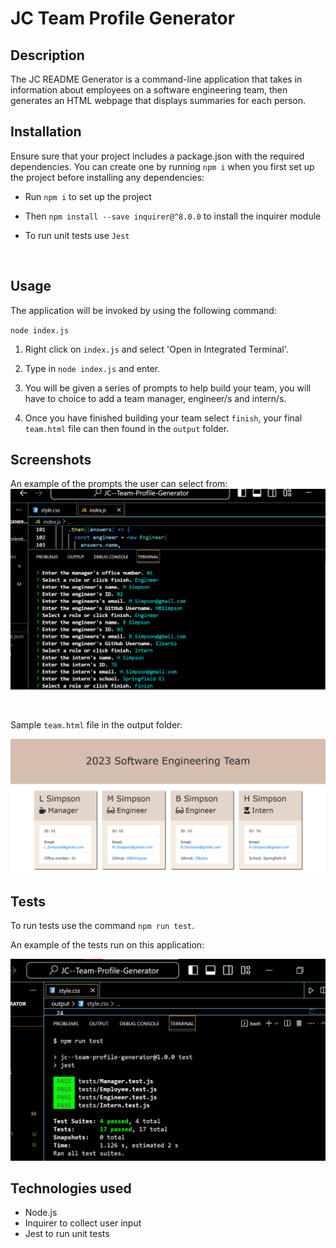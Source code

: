 # JC Team Profile Generator

## Description

The JC README Generator is a command-line application that takes in information about employees on a software engineering team, then generates an HTML webpage that displays summaries for each person.



## Installation

Ensure sure that your project includes a package.json with the required dependencies. You can create one by running `npm i` when you first set up the project before installing any dependencies:

- Run `npm i` to set up the project

-  Then `npm install --save inquirer@^8.0.0` to install the inquirer module

- To run unit tests use `Jest`

<br>

## Usage

The application will be invoked by using the following command:

`node index.js`

1. Right click on `index.js` and select 'Open in Integrated Terminal'.

2. Type in `node index.js` and enter.

3. You will be given a series of prompts to help build your team, you will have to choice to add a team manager, engineer/s and intern/s.


4. Once you have finished building your team select `finish`, your final `team.html` file can then found in the `output` folder. 




## Screenshots

An example of the prompts the user can select from:
![JC Team Profile Generator](./assets/images/terminal%20prmpts.png)

<br>

Sample `team.html` file in the output folder:

![JC Team Profile Generator](./assets/images/My%20Team.png)
 

## Tests
To run tests use the command `npm run test`.

An example of the tests run on this application:

![JC Team Profile Generator](./assets/images/passed%20tests.png)




## Technologies used

- Node.js
- Inquirer to collect user input
- Jest to run unit tests

